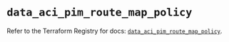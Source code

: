 # `data_aci_pim_route_map_policy`

Refer to the Terraform Registry for docs: [`data_aci_pim_route_map_policy`](https://registry.terraform.io/providers/ciscodevnet/aci/2.17.0/docs/data-sources/pim_route_map_policy).

